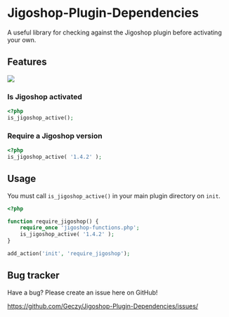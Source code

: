 Jigoshop-Plugin-Dependencies
============================

A useful library for checking against the Jigoshop plugin before activating your own.

Features
------------

![](http://i.imgur.com/lrxKZ.png)

### Is Jigoshop activated
```php
<?php
is_jigoshop_active();
```

### Require a Jigoshop version
```php
<?php
is_jigoshop_active( '1.4.2' );
```

Usage
------------

You must call `is_jigoshop_active()` in your main plugin directory on `init`.

```php
<?php

function require_jigoshop() {
	require_once 'jigoshop-functions.php';
	is_jigoshop_active( '1.4.2' );
}

add_action('init', 'require_jigoshop');
```

Bug tracker
-----------

Have a bug? Please create an issue here on GitHub!

https://github.com/Geczy/Jigoshop-Plugin-Dependencies/issues/